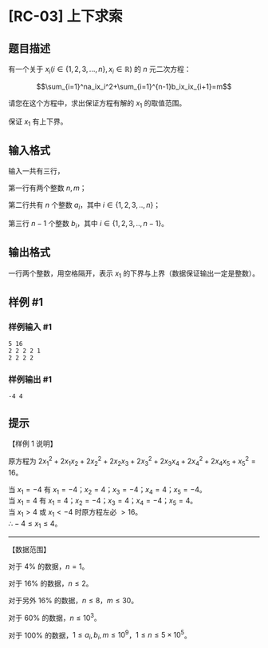 # [RC-03] 上下求索

## 题目描述

有一个关于 $x_i(i∈\{1,2,3,...,n\},x_i∈\mathbb{R})$ 的 $n$ 元二次方程：

$$\sum_{i=1}^na_ix_i^2+\sum_{i=1}^{n-1}b_ix_ix_{i+1}=m$$

请您在这个方程中，求出保证方程有解的 $x_1$ 的取值范围。

保证 $x_1$ 有上下界。

## 输入格式

输入一共有三行，

第一行有两个整数 $n,m$；

第二行共有 $n$ 个整数 $a_i$，其中 $i∈\{1,2,3,..,n\}$；

第三行 $n-1$ 个整数 $b_i$，其中 $i∈\{1,2,3,..,n-1\}$。

## 输出格式

一行两个整数，用空格隔开，表示 $x_1$ 的下界与上界（数据保证输出一定是整数）。

## 样例 #1

### 样例输入 #1
```
5 16
2 2 2 2 1
2 2 2 2
```

### 样例输出 #1

```
-4 4
```

## 提示

【样例 $1$ 说明】

原方程为 $2x_1^2+2x_1x_2+2x_2^2+2x_2x_3+2x_3^2+2x_3x_4+2x_4^2+2x_4x_5+x_5^2=16$。

当 $x_1=-4$ 有 $x_1=-4$；$x_2=4$；$x_3=-4$；$x_4=4$；$x_5=-4$。  
当 $x_1=4$ 有 $x_1=4$；$x_2=-4$；$x_3=4$；$x_4=-4$；$x_5=4$。  
当 $x_1>4$ 或 $x_1<-4$ 时原方程左必 $>16$。  
$∴ -4\leq x_1\leq 4$。

---
  
【数据范围】

对于 $4\%$ 的数据，$n=1$。

对于 $16\%$ 的数据，$n\le 2$。 

对于另外 $16\%$ 的数据，$n\le 8$，$m\le 30$。 

对于 $60\%$ 的数据，$n\le 10^3$。 

对于 $100\%$ 的数据，$1\le a_i,b_i,m\leq 10^9$，$1\le n\leq 5\times 10^5$。  
